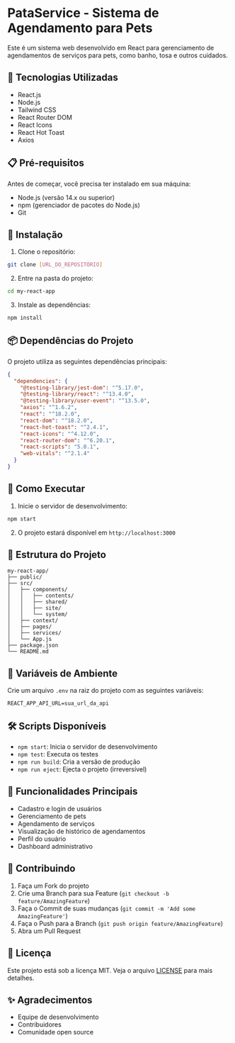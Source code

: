 # PataService - Sistema de Agendamento para Pets

Este é um sistema web desenvolvido em React para gerenciamento de agendamentos de serviços para pets, como banho, tosa e outros cuidados.

## 🚀 Tecnologias Utilizadas

- React.js
- Node.js
- Tailwind CSS
- React Router DOM
- React Icons
- React Hot Toast
- Axios

## 📋 Pré-requisitos

Antes de começar, você precisa ter instalado em sua máquina:

- Node.js (versão 14.x ou superior)
- npm (gerenciador de pacotes do Node.js)
- Git

## 🔧 Instalação

1. Clone o repositório:
```bash
git clone [URL_DO_REPOSITÓRIO]
```

2. Entre na pasta do projeto:
```bash
cd my-react-app
```

3. Instale as dependências:
```bash
npm install
```

## 📦 Dependências do Projeto

O projeto utiliza as seguintes dependências principais:

```json
{
  "dependencies": {
    "@testing-library/jest-dom": "^5.17.0",
    "@testing-library/react": "^13.4.0",
    "@testing-library/user-event": "^13.5.0",
    "axios": "^1.6.2",
    "react": "^18.2.0",
    "react-dom": "^18.2.0",
    "react-hot-toast": "^2.4.1",
    "react-icons": "^4.12.0",
    "react-router-dom": "^6.20.1",
    "react-scripts": "5.0.1",
    "web-vitals": "^2.1.4"
  }
}
```

## 🚀 Como Executar

1. Inicie o servidor de desenvolvimento:
```bash
npm start
```

2. O projeto estará disponível em `http://localhost:3000`

## 📁 Estrutura do Projeto

```
my-react-app/
├── public/
├── src/
│   ├── components/
│   │   ├── contents/
│   │   ├── shared/
│   │   ├── site/
│   │   └── system/
│   ├── context/
│   ├── pages/
│   ├── services/
│   └── App.js
├── package.json
└── README.md
```

## 🔑 Variáveis de Ambiente

Crie um arquivo `.env` na raiz do projeto com as seguintes variáveis:

```env
REACT_APP_API_URL=sua_url_da_api
```

## 🛠️ Scripts Disponíveis

- `npm start`: Inicia o servidor de desenvolvimento
- `npm test`: Executa os testes
- `npm run build`: Cria a versão de produção
- `npm run eject`: Ejecta o projeto (irreversível)

## 📝 Funcionalidades Principais

- Cadastro e login de usuários
- Gerenciamento de pets
- Agendamento de serviços
- Visualização de histórico de agendamentos
- Perfil do usuário
- Dashboard administrativo

## 🤝 Contribuindo

1. Faça um Fork do projeto
2. Crie uma Branch para sua Feature (`git checkout -b feature/AmazingFeature`)
3. Faça o Commit de suas mudanças (`git commit -m 'Add some AmazingFeature'`)
4. Faça o Push para a Branch (`git push origin feature/AmazingFeature`)
5. Abra um Pull Request

## 📄 Licença

Este projeto está sob a licença MIT. Veja o arquivo [LICENSE](LICENSE) para mais detalhes.

## ✨ Agradecimentos

- Equipe de desenvolvimento
- Contribuidores
- Comunidade open source

